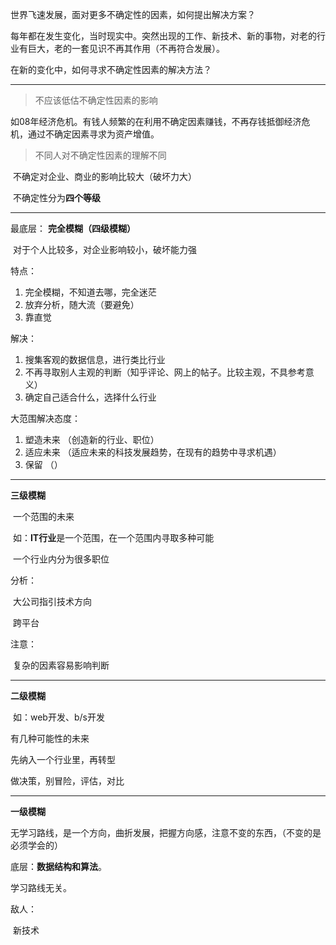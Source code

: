 世界飞速发展，面对更多不确定性的因素，如何提出解决方案？



每年都在发生变化，当时现实中。突然出现的工作、新技术、新的事物，对老的行业有巨大，老的一套见识不再其作用（不再符合发展）。

在新的变化中，如何寻求不确定性因素的解决方法？

<hr>

>   不应该低估不确定性因素的影响

​		如08年经济危机。有钱人频繁的在利用不确定因素赚钱，不再存钱抵御经济危机，通过不确定因素寻求为资产增值。

>   不同人对不确定性因素的理解不同

​		不确定对企业、商业的影响比较大（破坏力大）

​		不确定性分为**四个等级**

<hr>

最底层： **完全模糊（四级模糊）**

​	对于个人比较多，对企业影响较小，破坏能力强

特点：

1.   完全模糊，不知道去哪，完全迷茫
2.   放弃分析，随大流（要避免）
3.   靠直觉



解决：

1.   搜集客观的数据信息，进行类比行业
2.   不再寻取别人主观的判断（知乎评论、网上的帖子。比较主观，不具参考意义）
3.   确定自己适合什么，选择什么行业



大范围解决态度：

1.   塑造未来     （创造新的行业、职位）
2.   适应未来     （适应未来的科技发展趋势，在现有的趋势中寻求机遇）
3.   保留             （）

<hr>

**三级模糊**

​     一个范围的未来

​			如：**IT行业**是一个范围，在一个范围内寻取多种可能

​					一个行业内分为很多职位

分析：

​			大公司指引技术方向

​			跨平台

注意：

​		复杂的因素容易影响判断

<hr>

**二级模糊**

​			如：web开发、b/s开发

有几种可能性的未来



先纳入一个行业里，再转型



做决策，别冒险，评估，对比

<hr>

**一级模糊**

无学习路线，是一个方向，曲折发展，把握方向感，注意不变的东西，（不变的是必须学会的）

底层：**数据结构和算法**。

学习路线无关。



敌人：

​		新技术

